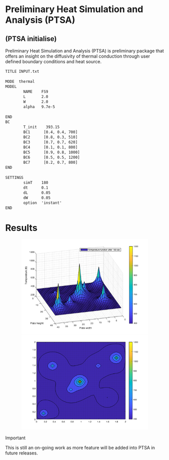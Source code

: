 # Preliminary Heat Simulation and Analysis (PTSA)
## (PTSA initialise)
Preliminary Heat Simulation and Analysis (PTSA) is preliminary package that offers an insight on the diffusivity of thermal conduction through user defined boundary conditions and heat source. 

```
TITLE INPUT.txt

MODE  thermal
MODEL 
        NAME    FS9
        L       2.0
        W       2.0
        alpha   9.7e-5
        
END
BC
        T_init    393.15
        BC1      [0.4, 0.4, 700]
        BC2      [0.8, 0.3, 510]
        BC3      [0.7, 0.7, 620]     
        BC4      [0.1, 0.1, 800] 
        BC5      [0.9, 0.8, 1000]   
        BC6      [0.5, 0.5, 1200]
        BC7      [0.2, 0.7, 800]
END

SETTINGS
        simT    180
        dt      0.1
        dL      0.05
        dW      0.05
        option  'instant'
END
```

# Results 
<p align="center">
  <img src="MATLAB/output/3D_surf.png" width="400">
  <img src="MATLAB/output/contour.png" width="400">
</p>


> [!IMPORTANT]  
> This is still an on-going work as more feature will be added into PTSA in future releases. 
